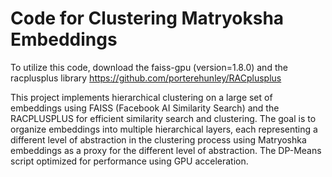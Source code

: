 # Code for Clustering Matryoksha Embeddings 

To utilize this code, download the faiss-gpu (version=1.8.0) and the racplusplus library https://github.com/porterehunley/RACplusplus


This project implements hierarchical clustering on a large set of embeddings using FAISS (Facebook AI Similarity Search) and the RACPLUSPLUS for efficient similarity search and clustering. The goal is to organize embeddings into multiple hierarchical layers, each representing a different level of abstraction in the clustering process using Matryoshka embeddings as a proxy for the different level of abstraction. The DP-Means script optimized for performance using GPU acceleration.
